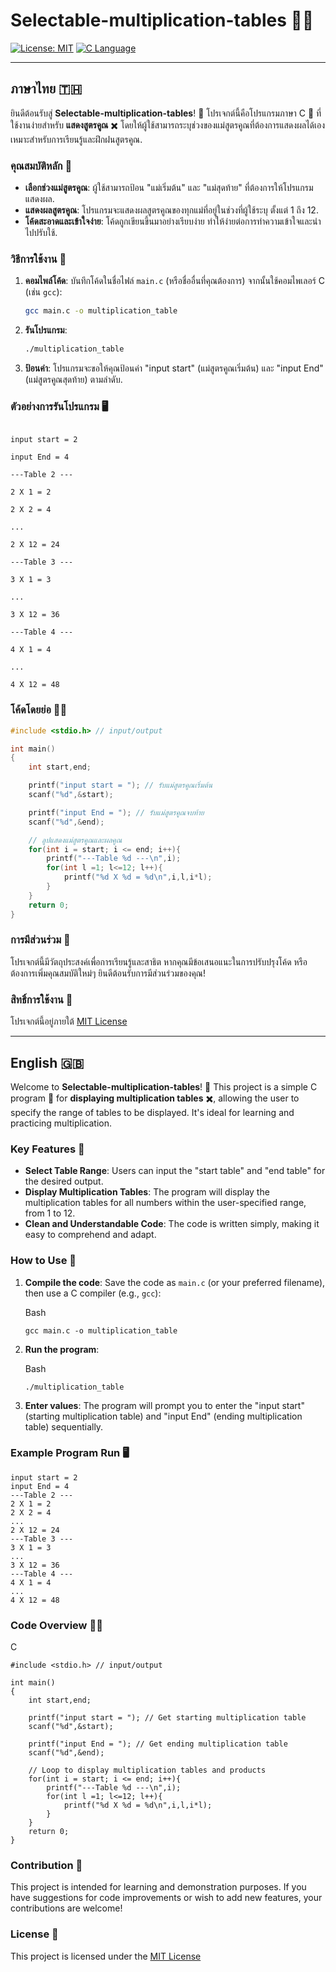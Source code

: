 # Selectable-multiplication-tables 🔢✨
[![License: MIT](https://img.shields.io/badge/License-MIT-yellow.svg)](https://opensource.org/licenses/MIT)
[![C Language](https://img.shields.io/badge/Language-C-blue.svg)](https://en.wikipedia.org/wiki/C_(programming_language))

---

## ภาษาไทย 🇹🇭

ยินดีต้อนรับสู่ **Selectable-multiplication-tables**! 👋 โปรเจกต์นี้คือโปรแกรมภาษา C 🚀 ที่ใช้งานง่ายสำหรับ **แสดงสูตรคูณ** ✖️ โดยให้ผู้ใช้สามารถระบุช่วงของแม่สูตรคูณที่ต้องการแสดงผลได้เอง เหมาะสำหรับการเรียนรู้และฝึกฝนสูตรคูณ.

### คุณสมบัติหลัก 🌟

* **เลือกช่วงแม่สูตรคูณ**: ผู้ใช้สามารถป้อน "แม่เริ่มต้น" และ "แม่สุดท้าย" ที่ต้องการให้โปรแกรมแสดงผล.
* **แสดงผลสูตรคูณ**: โปรแกรมจะแสดงผลสูตรคูณของทุกแม่ที่อยู่ในช่วงที่ผู้ใช้ระบุ ตั้งแต่ 1 ถึง 12.
* **โค้ดสะอาดและเข้าใจง่าย**: โค้ดถูกเขียนขึ้นมาอย่างเรียบง่าย ทำให้ง่ายต่อการทำความเข้าใจและนำไปปรับใช้.

### วิธีการใช้งาน 🚀

1.  **คอมไพล์โค้ด**: บันทึกโค้ดในชื่อไฟล์ `main.c` (หรือชื่ออื่นที่คุณต้องการ) จากนั้นใช้คอมไพเลอร์ C (เช่น `gcc`):
    ```bash
    gcc main.c -o multiplication_table
    ```
2.  **รันโปรแกรม**:
    ```bash
    ./multiplication_table
    ```
3.  **ป้อนค่า**: โปรแกรมจะขอให้คุณป้อนค่า "input start" (แม่สูตรคูณเริ่มต้น) และ "input End" (แม่สูตรคูณสุดท้าย) ตามลำดับ.

### ตัวอย่างการรันโปรแกรม 🖥️

```

input start = 2

input End = 4

---Table 2 ---

2 X 1 = 2

2 X 2 = 4

...

2 X 12 = 24

---Table 3 ---

3 X 1 = 3

...

3 X 12 = 36

---Table 4 ---

4 X 1 = 4

...

4 X 12 = 48

```

### โค้ดโดยย่อ 🧑‍💻

```c
#include <stdio.h> // input/output

int main()
{
    int start,end;

    printf("input start = "); // รับแม่สูตรคูณเริ่มต้น
    scanf("%d",&start);

    printf("input End = "); // รับแม่สูตรคูณจบท้าย
    scanf("%d",&end);

    // ลูปแสดงแม่สูตรคูณและผลคูณ
    for(int i = start; i <= end; i++){
        printf("---Table %d ---\n",i);
        for(int l =1; l<=12; l++){
            printf("%d X %d = %d\n",i,l,i*l);
        }
    }
    return 0;
}

```

### การมีส่วนร่วม 🤝

โปรเจกต์นี้มีวัตถุประสงค์เพื่อการเรียนรู้และสาธิต หากคุณมีข้อเสนอแนะในการปรับปรุงโค้ด หรือต้องการเพิ่มคุณสมบัติใหม่ๆ ยินดีต้อนรับการมีส่วนร่วมของคุณ!

### สิทธิ์การใช้งาน 📜

โปรเจกต์นี้อยู่ภายใต้ [MIT License](https://www.google.com/search?q=LICENSE)

----------

## English 🇬🇧

Welcome to **Selectable-multiplication-tables**! 👋 This project is a simple C program 🚀 for **displaying multiplication tables** ✖️, allowing the user to specify the range of tables to be displayed. It's ideal for learning and practicing multiplication.

### Key Features 🌟

-   **Select Table Range**: Users can input the "start table" and "end table" for the desired output.
-   **Display Multiplication Tables**: The program will display the multiplication tables for all numbers within the user-specified range, from 1 to 12.
-   **Clean and Understandable Code**: The code is written simply, making it easy to comprehend and adapt.

### How to Use 🚀

1.  **Compile the code**: Save the code as `main.c` (or your preferred filename), then use a C compiler (e.g., `gcc`):
    
    Bash
    
    ```
    gcc main.c -o multiplication_table
    
    ```
    
2.  **Run the program**:
    
    Bash
    
    ```
    ./multiplication_table
    
    ```
    
3.  **Enter values**: The program will prompt you to enter the "input start" (starting multiplication table) and "input End" (ending multiplication table) sequentially.

### Example Program Run 🖥️

```
input start = 2
input End = 4
---Table 2 ---
2 X 1 = 2
2 X 2 = 4
...
2 X 12 = 24
---Table 3 ---
3 X 1 = 3
...
3 X 12 = 36
---Table 4 ---
4 X 1 = 4
...
4 X 12 = 48

```

### Code Overview 🧑‍💻

C

```
#include <stdio.h> // input/output

int main()
{
    int start,end;

    printf("input start = "); // Get starting multiplication table
    scanf("%d",&start);

    printf("input End = "); // Get ending multiplication table
    scanf("%d",&end);

    // Loop to display multiplication tables and products
    for(int i = start; i <= end; i++){
        printf("---Table %d ---\n",i);
        for(int l =1; l<=12; l++){
            printf("%d X %d = %d\n",i,l,i*l);
        }
    }
    return 0;
}

```

### Contribution 🤝

This project is intended for learning and demonstration purposes. If you have suggestions for code improvements or wish to add new features, your contributions are welcome!

### License 📜

This project is licensed under the [MIT License](https://www.google.com/search?q=LICENSE)